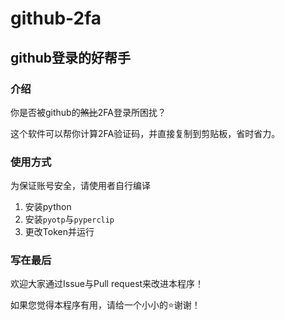 # github-2fa
## github登录的好帮手
### 介绍
你是否被github的~~煞比~~2FA登录所困扰？

这个软件可以帮你计算2FA验证码，并直接复制到剪贴板，省时省力。

### 使用方式
为保证账号安全，请使用者自行编译

1. 安装python
2. 安装`pyotp`与`pyperclip`
3. 更改Token并运行

### 写在最后
欢迎大家通过Issue与Pull request来改进本程序！

如果您觉得本程序有用，请给一个小小的:star:谢谢！
